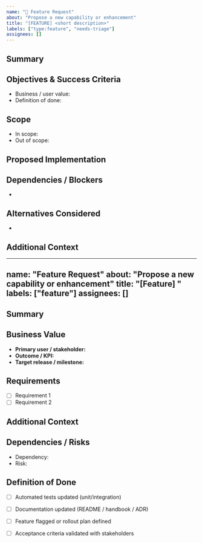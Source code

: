 ```yaml
---
name: "🚀 Feature Request"
about: "Propose a new capability or enhancement"
title: "[FEATURE] <short description>"
labels: ["type:feature", "needs-triage"]
assignees: []
---
```


## Summary

<!-- Describe the problem we need to solve and the high-level solution. -->

## Objectives & Success Criteria

- Business / user value:
- Definition of done:

## Scope

- In scope:
- Out of scope:

## Proposed Implementation

<!-- Outline integration points, models, workflows, or architectural changes. -->

## Dependencies / Blockers

- 

## Alternatives Considered

- 

## Additional Context

<!-- Related issues, mockups, references, ADR impact, etc. -->
---
name: "Feature Request"
about: "Propose a new capability or enhancement"
title: "[Feature] <concise summary>"
labels: ["feature"]
assignees: []
---

## Summary

<!-- Describe the problem and the proposed solution at a high level. -->

## Business Value

- **Primary user / stakeholder:**
- **Outcome / KPI:**
- **Target release / milestone:**

## Requirements

- [ ] Requirement 1
- [ ] Requirement 2

## Additional Context

<!-- Designs, mock-ups, architecture diagrams, related docs. -->

## Dependencies / Risks

- Dependency:
- Risk:

## Definition of Done

- [ ] Automated tests updated (unit/integration)
- [ ] Documentation updated (README / handbook / ADR)
- [ ] Feature flagged or rollout plan defined
- [ ] Acceptance criteria validated with stakeholders

